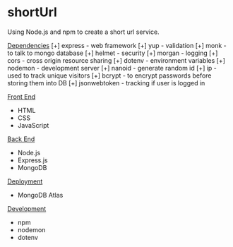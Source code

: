 # shortUrl

Using Node.js and npm to create a short url service.

[Dependencies](#dependencies)
[+] express - web framework
[+] yup - validation
[+] monk - to talk to mongo database
[+] helmet - security
[+] morgan - logging
[+] cors - cross origin resource sharing
[+] dotenv - environment variables
[+] nodemon - development server
[+] nanoid - generate random id
[+] ip - used to track unique visitors
[+] bcrypt - to encrypt passwords before storing them into DB
[+] jsonwebtoken - tracking if user is logged in

[Front End](#front-end)
- HTML
- CSS
- JavaScript

[Back End](#back-end)
- Node.js
- Express.js
- MongoDB

[Deployment](#deployment)
- MongoDB Atlas

[Development](#development)
- npm
- nodemon
- dotenv


